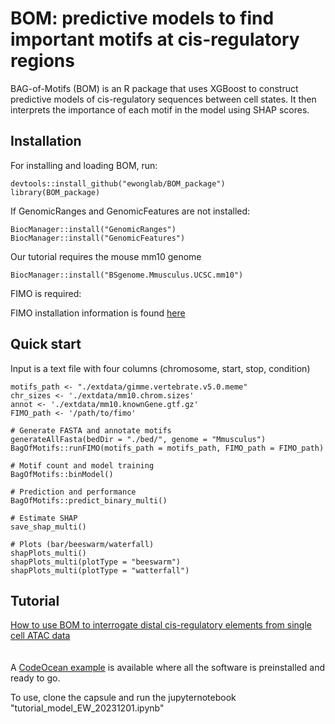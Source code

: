 # BOM: predictive models to find important motifs at cis-regulatory regions 
BAG-of-Motifs (BOM) is an R package that uses XGBoost to construct predictive models of cis-regulatory sequences between cell states. It then interprets the importance of each motif in the model using SHAP scores.

## Installation

For installing and loading BOM, run:
```
devtools::install_github("ewonglab/BOM_package")
library(BOM_package)
```

If GenomicRanges and GenomicFeatures are not installed:
```
BiocManager::install("GenomicRanges")
BiocManager::install("GenomicFeatures")
```

Our tutorial requires the mouse mm10 genome
```
BiocManager::install("BSgenome.Mmusculus.UCSC.mm10")
```

FIMO is required:

FIMO installation information is found <a href="https://meme-suite.org/meme/doc/install.html"> here </a> 

## Quick start

Input is a text file with four columns (chromosome, start, stop, condition)

```
motifs_path <- "./extdata/gimme.vertebrate.v5.0.meme"
chr_sizes <- './extdata/mm10.chrom.sizes'
annot <- './extdata/mm10.knownGene.gtf.gz'
FIMO_path <- '/path/to/fimo'
                    
# Generate FASTA and annotate motifs
generateAllFasta(bedDir = "./bed/", genome = "Mmusculus")
BagOfMotifs::runFIMO(motifs_path = motifs_path, FIMO_path = FIMO_path)

# Motif count and model training
BagOfMotifs::binModel()

# Prediction and performance
BagOfMotifs::predict_binary_multi()

# Estimate SHAP 
save_shap_multi()

# Plots (bar/beeswarm/waterfall)
shapPlots_multi()
shapPlots_multi(plotType = "beeswarm")
shapPlots_multi(plotType = "watterfall")

```


## Tutorial

<a href="tutorial.html"> How to use BOM to interrogate distal cis-regulatory elements from single cell ATAC data </a>  
<br>
<br>
A <a href="https://codeocean.com/capsule/4079053/tree"> CodeOcean example</a> is available where all the software is preinstalled and ready to go.
 
To use, clone the capsule and run the jupyternotebook "tutorial_model_EW_20231201.ipynb"
